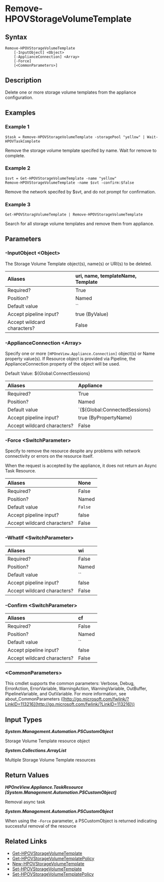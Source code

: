 ﻿---
description: Delete storage volume template(s) from appliance configuration.
---

# Remove-HPOVStorageVolumeTemplate

## Syntax

```text
Remove-HPOVStorageVolumeTemplate
    [-InputObject] <Object>
    [-ApplianceConnection] <Array>
    [-Force]
    [<CommonParameters>]
```

## Description

Delete one or more storage volume templates from the appliance configuration.

## Examples

###  Example 1 

```text
$task = Remove-HPOVStorageVolumeTemplate -storagePool "yellow" | Wait-HPOVTaskComplete

```

Remove the storage volume template specifed by name.  Wait for remove to complete.

###  Example 2 

```text
$svt = Get-HPOVStorageVolumeTemplate -name "yellow"
Remove-HPOVStorageVolumeTemplate -name $svt -confirm:$false
```

Remove the network specifed by $svt, and do not prompt for confirmation.

###  Example 3 

```text
Get-HPOVStoragVolumeTemplate | Remove-HPOVStorageVolumeTemplate

```

Search for all storage volume templates and remove them from appliance.

## Parameters

### -InputObject &lt;Object&gt;

The Storage Volume Template object(s), name(s) or URI(s) to be deleted.

| Aliases | uri, name, templateName, Template |
| :--- | :--- |
| Required? | True |
| Position? | Named |
| Default value | `` |
| Accept pipeline input? | true (ByValue) |
| Accept wildcard characters? | False |

### -ApplianceConnection &lt;Array&gt;

Specify one or more `[HPOneView.Appliance.Connection]` object(s) or Name property value(s). If Resource object is provided via Pipeline, the ApplianceConnection property of the object will be used.

Default Value: ${Global:ConnectSessions}

| Aliases | Appliance |
| :--- | :--- |
| Required? | True |
| Position? | Named |
| Default value | `(${Global:ConnectedSessions} | ? Default)` |
| Accept pipeline input? | true (ByPropertyName) |
| Accept wildcard characters? | False |

### -Force &lt;SwitchParameter&gt;

Specify to remove the resource despite any problems with network connectivity or errors on the resource itself.

When the request is accepted by the appliance, it does not return an Async Task Resource.

| Aliases | None |
| :--- | :--- |
| Required? | False |
| Position? | Named |
| Default value | `False` |
| Accept pipeline input? | false |
| Accept wildcard characters? | False |

### -WhatIf &lt;SwitchParameter&gt;



| Aliases | wi |
| :--- | :--- |
| Required? | False |
| Position? | Named |
| Default value | `` |
| Accept pipeline input? | false |
| Accept wildcard characters? | False |

### -Confirm &lt;SwitchParameter&gt;



| Aliases | cf |
| :--- | :--- |
| Required? | False |
| Position? | Named |
| Default value | `` |
| Accept pipeline input? | false |
| Accept wildcard characters? | False |

### &lt;CommonParameters&gt;

This cmdlet supports the common parameters: Verbose, Debug, ErrorAction, ErrorVariable, WarningAction, WarningVariable, OutBuffer, PipelineVariable, and OutVariable. For more information, see about\_CommonParameters \([http://go.microsoft.com/fwlink/?LinkID=113216](http://go.microsoft.com/fwlink/?LinkID=113216)\)

## Input Types

_**System.Management.Automation.PSCustomObject**_

Storage Volume Template resource object

_**System.Collections.ArrayList**_

Multiple Storage Volume Template resources

## Return Values

_**HPOneView.Appliance.TaskResource [System.Management.Automation.PSCustomObject]**_

Removal async task

_**System.Management.Automation.PSCustomObject**_

When using the `-Force` parameter, a PSCustomObject is returned indicating successful removal of the resource

## Related Links

* [Get-HPOVStorageVolumeTemplate](get-hpovstoragevolumetemplate.md)
* [Get-HPOVStorageVolumeTemplatePolicy](get-hpovstoragevolumetemplatepolicy.md)
* [New-HPOVStorageVolumeTemplate](new-hpovstoragevolumetemplate.md)
* [Set-HPOVStorageVolumeTemplate](set-hpovstoragevolumetemplate.md)
* [Set-HPOVStorageVolumeTemplatePolicy](set-hpovstoragevolumetemplatepolicy.md)
